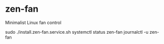 # zen-fan
Minimalist Linux fan control

sudo ./install.zen-fan.service.sh
systemctl status zen-fan
journalctl -u zen-fan
